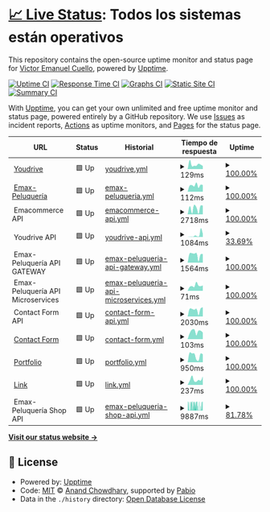 # [📈 Live Status](https://demo.upptime.js.org): <!--live status--> **Todos los sistemas están operativos**

This repository contains the open-source uptime monitor and status page for [Victor Emanuel Cuello](https://emacuello.link), powered by [Upptime](https://github.com/upptime/upptime).

[![Uptime CI](https://github.com/emacuello/upptime/workflows/Uptime%20CI/badge.svg)](https://github.com/emacuello/upptime/actions?query=workflow%3A%22Uptime+CI%22)
[![Response Time CI](https://github.com/emacuello/upptime/workflows/Response%20Time%20CI/badge.svg)](https://github.com/emacuello/upptime/actions?query=workflow%3A%22Response+Time+CI%22)
[![Graphs CI](https://github.com/emacuello/upptime/workflows/Graphs%20CI/badge.svg)](https://github.com/emacuello/upptime/actions?query=workflow%3A%22Graphs+CI%22)
[![Static Site CI](https://github.com/emacuello/upptime/workflows/Static%20Site%20CI/badge.svg)](https://github.com/emacuello/upptime/actions?query=workflow%3A%22Static+Site+CI%22)
[![Summary CI](https://github.com/emacuello/upptime/workflows/Summary%20CI/badge.svg)](https://github.com/emacuello/upptime/actions?query=workflow%3A%22Summary+CI%22)

With [Upptime](https://upptime.js.org), you can get your own unlimited and free uptime monitor and status page, powered entirely by a GitHub repository. We use [Issues](https://github.com/emacuello/upptime/issues) as incident reports, [Actions](https://github.com/emacuello/upptime/actions) as uptime monitors, and [Pages](https://demo.upptime.js.org) for the status page.

<!--start: status pages-->
<!-- This summary is generated by Upptime (https://github.com/upptime/upptime) -->
<!-- Do not edit this manually, your changes will be overwritten -->
<!-- prettier-ignore -->
| URL | Status | Historial | Tiempo de respuesta | Uptime |
| --- | ------ | ------- | ------------- | ------ |
| <img alt="" src="https://icons.duckduckgo.com/ip3/youdrive.vercel.app.ico" height="13"> [Youdrive](https://youdrive.vercel.app/) | 🟩 Up | [youdrive.yml](https://github.com/emacuello/upptime/commits/HEAD/history/youdrive.yml) | <details><summary><img alt="Response time graph" src="./graphs/youdrive/response-time-week.png" height="20"> 129ms</summary><br><a href="https://emacuello.github.io/upptime/history/youdrive"><img alt="Tiempo de respuesta 146" src="https://img.shields.io/endpoint?url=https%3A%2F%2Fraw.githubusercontent.com%2Femacuello%2Fupptime%2FHEAD%2Fapi%2Fyoudrive%2Fresponse-time.json"></a><br><a href="https://emacuello.github.io/upptime/history/youdrive"><img alt="24-hour response time 91" src="https://img.shields.io/endpoint?url=https%3A%2F%2Fraw.githubusercontent.com%2Femacuello%2Fupptime%2FHEAD%2Fapi%2Fyoudrive%2Fresponse-time-day.json"></a><br><a href="https://emacuello.github.io/upptime/history/youdrive"><img alt="7-day response time 129" src="https://img.shields.io/endpoint?url=https%3A%2F%2Fraw.githubusercontent.com%2Femacuello%2Fupptime%2FHEAD%2Fapi%2Fyoudrive%2Fresponse-time-week.json"></a><br><a href="https://emacuello.github.io/upptime/history/youdrive"><img alt="30-day response time 163" src="https://img.shields.io/endpoint?url=https%3A%2F%2Fraw.githubusercontent.com%2Femacuello%2Fupptime%2FHEAD%2Fapi%2Fyoudrive%2Fresponse-time-month.json"></a><br><a href="https://emacuello.github.io/upptime/history/youdrive"><img alt="1-year response time 146" src="https://img.shields.io/endpoint?url=https%3A%2F%2Fraw.githubusercontent.com%2Femacuello%2Fupptime%2FHEAD%2Fapi%2Fyoudrive%2Fresponse-time-year.json"></a></details> | <details><summary><a href="https://emacuello.github.io/upptime/history/youdrive">100.00%</a></summary><a href="https://emacuello.github.io/upptime/history/youdrive"><img alt="All-time uptime 100.00%" src="https://img.shields.io/endpoint?url=https%3A%2F%2Fraw.githubusercontent.com%2Femacuello%2Fupptime%2FHEAD%2Fapi%2Fyoudrive%2Fuptime.json"></a><br><a href="https://emacuello.github.io/upptime/history/youdrive"><img alt="24-hour uptime 100.00%" src="https://img.shields.io/endpoint?url=https%3A%2F%2Fraw.githubusercontent.com%2Femacuello%2Fupptime%2FHEAD%2Fapi%2Fyoudrive%2Fuptime-day.json"></a><br><a href="https://emacuello.github.io/upptime/history/youdrive"><img alt="7-day uptime 100.00%" src="https://img.shields.io/endpoint?url=https%3A%2F%2Fraw.githubusercontent.com%2Femacuello%2Fupptime%2FHEAD%2Fapi%2Fyoudrive%2Fuptime-week.json"></a><br><a href="https://emacuello.github.io/upptime/history/youdrive"><img alt="30-day uptime 100.00%" src="https://img.shields.io/endpoint?url=https%3A%2F%2Fraw.githubusercontent.com%2Femacuello%2Fupptime%2FHEAD%2Fapi%2Fyoudrive%2Fuptime-month.json"></a><br><a href="https://emacuello.github.io/upptime/history/youdrive"><img alt="1-year uptime 100.00%" src="https://img.shields.io/endpoint?url=https%3A%2F%2Fraw.githubusercontent.com%2Femacuello%2Fupptime%2FHEAD%2Fapi%2Fyoudrive%2Fuptime-year.json"></a></details>
| <img alt="" src="https://icons.duckduckgo.com/ip3/emaxpeluqueria.vercel.app.ico" height="13"> [Emax-Peluquería](https://emaxpeluqueria.vercel.app/) | 🟩 Up | [emax-peluqueria.yml](https://github.com/emacuello/upptime/commits/HEAD/history/emax-peluqueria.yml) | <details><summary><img alt="Response time graph" src="./graphs/emax-peluqueria/response-time-week.png" height="20"> 112ms</summary><br><a href="https://emacuello.github.io/upptime/history/emax-peluqueria"><img alt="Tiempo de respuesta 117" src="https://img.shields.io/endpoint?url=https%3A%2F%2Fraw.githubusercontent.com%2Femacuello%2Fupptime%2FHEAD%2Fapi%2Femax-peluqueria%2Fresponse-time.json"></a><br><a href="https://emacuello.github.io/upptime/history/emax-peluqueria"><img alt="24-hour response time 118" src="https://img.shields.io/endpoint?url=https%3A%2F%2Fraw.githubusercontent.com%2Femacuello%2Fupptime%2FHEAD%2Fapi%2Femax-peluqueria%2Fresponse-time-day.json"></a><br><a href="https://emacuello.github.io/upptime/history/emax-peluqueria"><img alt="7-day response time 112" src="https://img.shields.io/endpoint?url=https%3A%2F%2Fraw.githubusercontent.com%2Femacuello%2Fupptime%2FHEAD%2Fapi%2Femax-peluqueria%2Fresponse-time-week.json"></a><br><a href="https://emacuello.github.io/upptime/history/emax-peluqueria"><img alt="30-day response time 121" src="https://img.shields.io/endpoint?url=https%3A%2F%2Fraw.githubusercontent.com%2Femacuello%2Fupptime%2FHEAD%2Fapi%2Femax-peluqueria%2Fresponse-time-month.json"></a><br><a href="https://emacuello.github.io/upptime/history/emax-peluqueria"><img alt="1-year response time 117" src="https://img.shields.io/endpoint?url=https%3A%2F%2Fraw.githubusercontent.com%2Femacuello%2Fupptime%2FHEAD%2Fapi%2Femax-peluqueria%2Fresponse-time-year.json"></a></details> | <details><summary><a href="https://emacuello.github.io/upptime/history/emax-peluqueria">100.00%</a></summary><a href="https://emacuello.github.io/upptime/history/emax-peluqueria"><img alt="All-time uptime 100.00%" src="https://img.shields.io/endpoint?url=https%3A%2F%2Fraw.githubusercontent.com%2Femacuello%2Fupptime%2FHEAD%2Fapi%2Femax-peluqueria%2Fuptime.json"></a><br><a href="https://emacuello.github.io/upptime/history/emax-peluqueria"><img alt="24-hour uptime 100.00%" src="https://img.shields.io/endpoint?url=https%3A%2F%2Fraw.githubusercontent.com%2Femacuello%2Fupptime%2FHEAD%2Fapi%2Femax-peluqueria%2Fuptime-day.json"></a><br><a href="https://emacuello.github.io/upptime/history/emax-peluqueria"><img alt="7-day uptime 100.00%" src="https://img.shields.io/endpoint?url=https%3A%2F%2Fraw.githubusercontent.com%2Femacuello%2Fupptime%2FHEAD%2Fapi%2Femax-peluqueria%2Fuptime-week.json"></a><br><a href="https://emacuello.github.io/upptime/history/emax-peluqueria"><img alt="30-day uptime 100.00%" src="https://img.shields.io/endpoint?url=https%3A%2F%2Fraw.githubusercontent.com%2Femacuello%2Fupptime%2FHEAD%2Fapi%2Femax-peluqueria%2Fuptime-month.json"></a><br><a href="https://emacuello.github.io/upptime/history/emax-peluqueria"><img alt="1-year uptime 100.00%" src="https://img.shields.io/endpoint?url=https%3A%2F%2Fraw.githubusercontent.com%2Femacuello%2Fupptime%2FHEAD%2Fapi%2Femax-peluqueria%2Fuptime-year.json"></a></details>
| <img alt="" src="https://icons.duckduckgo.com/ip3/null.ico" height="13"> Emacommerce API | 🟩 Up | [emacommerce-api.yml](https://github.com/emacuello/upptime/commits/HEAD/history/emacommerce-api.yml) | <details><summary><img alt="Response time graph" src="./graphs/emacommerce-api/response-time-week.png" height="20"> 2718ms</summary><br><a href="https://emacuello.github.io/upptime/history/emacommerce-api"><img alt="Tiempo de respuesta 3611" src="https://img.shields.io/endpoint?url=https%3A%2F%2Fraw.githubusercontent.com%2Femacuello%2Fupptime%2FHEAD%2Fapi%2Femacommerce-api%2Fresponse-time.json"></a><br><a href="https://emacuello.github.io/upptime/history/emacommerce-api"><img alt="24-hour response time 3895" src="https://img.shields.io/endpoint?url=https%3A%2F%2Fraw.githubusercontent.com%2Femacuello%2Fupptime%2FHEAD%2Fapi%2Femacommerce-api%2Fresponse-time-day.json"></a><br><a href="https://emacuello.github.io/upptime/history/emacommerce-api"><img alt="7-day response time 2718" src="https://img.shields.io/endpoint?url=https%3A%2F%2Fraw.githubusercontent.com%2Femacuello%2Fupptime%2FHEAD%2Fapi%2Femacommerce-api%2Fresponse-time-week.json"></a><br><a href="https://emacuello.github.io/upptime/history/emacommerce-api"><img alt="30-day response time 3837" src="https://img.shields.io/endpoint?url=https%3A%2F%2Fraw.githubusercontent.com%2Femacuello%2Fupptime%2FHEAD%2Fapi%2Femacommerce-api%2Fresponse-time-month.json"></a><br><a href="https://emacuello.github.io/upptime/history/emacommerce-api"><img alt="1-year response time 3611" src="https://img.shields.io/endpoint?url=https%3A%2F%2Fraw.githubusercontent.com%2Femacuello%2Fupptime%2FHEAD%2Fapi%2Femacommerce-api%2Fresponse-time-year.json"></a></details> | <details><summary><a href="https://emacuello.github.io/upptime/history/emacommerce-api">100.00%</a></summary><a href="https://emacuello.github.io/upptime/history/emacommerce-api"><img alt="All-time uptime 99.98%" src="https://img.shields.io/endpoint?url=https%3A%2F%2Fraw.githubusercontent.com%2Femacuello%2Fupptime%2FHEAD%2Fapi%2Femacommerce-api%2Fuptime.json"></a><br><a href="https://emacuello.github.io/upptime/history/emacommerce-api"><img alt="24-hour uptime 100.00%" src="https://img.shields.io/endpoint?url=https%3A%2F%2Fraw.githubusercontent.com%2Femacuello%2Fupptime%2FHEAD%2Fapi%2Femacommerce-api%2Fuptime-day.json"></a><br><a href="https://emacuello.github.io/upptime/history/emacommerce-api"><img alt="7-day uptime 100.00%" src="https://img.shields.io/endpoint?url=https%3A%2F%2Fraw.githubusercontent.com%2Femacuello%2Fupptime%2FHEAD%2Fapi%2Femacommerce-api%2Fuptime-week.json"></a><br><a href="https://emacuello.github.io/upptime/history/emacommerce-api"><img alt="30-day uptime 100.00%" src="https://img.shields.io/endpoint?url=https%3A%2F%2Fraw.githubusercontent.com%2Femacuello%2Fupptime%2FHEAD%2Fapi%2Femacommerce-api%2Fuptime-month.json"></a><br><a href="https://emacuello.github.io/upptime/history/emacommerce-api"><img alt="1-year uptime 99.98%" src="https://img.shields.io/endpoint?url=https%3A%2F%2Fraw.githubusercontent.com%2Femacuello%2Fupptime%2FHEAD%2Fapi%2Femacommerce-api%2Fuptime-year.json"></a></details>
| <img alt="" src="https://icons.duckduckgo.com/ip3/null.ico" height="13"> Youdrive API | 🟩 Up | [youdrive-api.yml](https://github.com/emacuello/upptime/commits/HEAD/history/youdrive-api.yml) | <details><summary><img alt="Response time graph" src="./graphs/youdrive-api/response-time-week.png" height="20"> 1084ms</summary><br><a href="https://emacuello.github.io/upptime/history/youdrive-api"><img alt="Tiempo de respuesta 3242" src="https://img.shields.io/endpoint?url=https%3A%2F%2Fraw.githubusercontent.com%2Femacuello%2Fupptime%2FHEAD%2Fapi%2Fyoudrive-api%2Fresponse-time.json"></a><br><a href="https://emacuello.github.io/upptime/history/youdrive-api"><img alt="24-hour response time 3446" src="https://img.shields.io/endpoint?url=https%3A%2F%2Fraw.githubusercontent.com%2Femacuello%2Fupptime%2FHEAD%2Fapi%2Fyoudrive-api%2Fresponse-time-day.json"></a><br><a href="https://emacuello.github.io/upptime/history/youdrive-api"><img alt="7-day response time 1084" src="https://img.shields.io/endpoint?url=https%3A%2F%2Fraw.githubusercontent.com%2Femacuello%2Fupptime%2FHEAD%2Fapi%2Fyoudrive-api%2Fresponse-time-week.json"></a><br><a href="https://emacuello.github.io/upptime/history/youdrive-api"><img alt="30-day response time 3212" src="https://img.shields.io/endpoint?url=https%3A%2F%2Fraw.githubusercontent.com%2Femacuello%2Fupptime%2FHEAD%2Fapi%2Fyoudrive-api%2Fresponse-time-month.json"></a><br><a href="https://emacuello.github.io/upptime/history/youdrive-api"><img alt="1-year response time 3242" src="https://img.shields.io/endpoint?url=https%3A%2F%2Fraw.githubusercontent.com%2Femacuello%2Fupptime%2FHEAD%2Fapi%2Fyoudrive-api%2Fresponse-time-year.json"></a></details> | <details><summary><a href="https://emacuello.github.io/upptime/history/youdrive-api">33.69%</a></summary><a href="https://emacuello.github.io/upptime/history/youdrive-api"><img alt="All-time uptime 97.38%" src="https://img.shields.io/endpoint?url=https%3A%2F%2Fraw.githubusercontent.com%2Femacuello%2Fupptime%2FHEAD%2Fapi%2Fyoudrive-api%2Fuptime.json"></a><br><a href="https://emacuello.github.io/upptime/history/youdrive-api"><img alt="24-hour uptime 51.90%" src="https://img.shields.io/endpoint?url=https%3A%2F%2Fraw.githubusercontent.com%2Femacuello%2Fupptime%2FHEAD%2Fapi%2Fyoudrive-api%2Fuptime-day.json"></a><br><a href="https://emacuello.github.io/upptime/history/youdrive-api"><img alt="7-day uptime 33.69%" src="https://img.shields.io/endpoint?url=https%3A%2F%2Fraw.githubusercontent.com%2Femacuello%2Fupptime%2FHEAD%2Fapi%2Fyoudrive-api%2Fuptime-week.json"></a><br><a href="https://emacuello.github.io/upptime/history/youdrive-api"><img alt="30-day uptime 84.63%" src="https://img.shields.io/endpoint?url=https%3A%2F%2Fraw.githubusercontent.com%2Femacuello%2Fupptime%2FHEAD%2Fapi%2Fyoudrive-api%2Fuptime-month.json"></a><br><a href="https://emacuello.github.io/upptime/history/youdrive-api"><img alt="1-year uptime 97.38%" src="https://img.shields.io/endpoint?url=https%3A%2F%2Fraw.githubusercontent.com%2Femacuello%2Fupptime%2FHEAD%2Fapi%2Fyoudrive-api%2Fuptime-year.json"></a></details>
| <img alt="" src="https://icons.duckduckgo.com/ip3/null.ico" height="13"> Emax-Peluquería API GATEWAY | 🟩 Up | [emax-peluqueria-api-gateway.yml](https://github.com/emacuello/upptime/commits/HEAD/history/emax-peluqueria-api-gateway.yml) | <details><summary><img alt="Response time graph" src="./graphs/emax-peluqueria-api-gateway/response-time-week.png" height="20"> 1564ms</summary><br><a href="https://emacuello.github.io/upptime/history/emax-peluqueria-api-gateway"><img alt="Tiempo de respuesta 1645" src="https://img.shields.io/endpoint?url=https%3A%2F%2Fraw.githubusercontent.com%2Femacuello%2Fupptime%2FHEAD%2Fapi%2Femax-peluqueria-api-gateway%2Fresponse-time.json"></a><br><a href="https://emacuello.github.io/upptime/history/emax-peluqueria-api-gateway"><img alt="24-hour response time 1698" src="https://img.shields.io/endpoint?url=https%3A%2F%2Fraw.githubusercontent.com%2Femacuello%2Fupptime%2FHEAD%2Fapi%2Femax-peluqueria-api-gateway%2Fresponse-time-day.json"></a><br><a href="https://emacuello.github.io/upptime/history/emax-peluqueria-api-gateway"><img alt="7-day response time 1564" src="https://img.shields.io/endpoint?url=https%3A%2F%2Fraw.githubusercontent.com%2Femacuello%2Fupptime%2FHEAD%2Fapi%2Femax-peluqueria-api-gateway%2Fresponse-time-week.json"></a><br><a href="https://emacuello.github.io/upptime/history/emax-peluqueria-api-gateway"><img alt="30-day response time 1703" src="https://img.shields.io/endpoint?url=https%3A%2F%2Fraw.githubusercontent.com%2Femacuello%2Fupptime%2FHEAD%2Fapi%2Femax-peluqueria-api-gateway%2Fresponse-time-month.json"></a><br><a href="https://emacuello.github.io/upptime/history/emax-peluqueria-api-gateway"><img alt="1-year response time 1645" src="https://img.shields.io/endpoint?url=https%3A%2F%2Fraw.githubusercontent.com%2Femacuello%2Fupptime%2FHEAD%2Fapi%2Femax-peluqueria-api-gateway%2Fresponse-time-year.json"></a></details> | <details><summary><a href="https://emacuello.github.io/upptime/history/emax-peluqueria-api-gateway">100.00%</a></summary><a href="https://emacuello.github.io/upptime/history/emax-peluqueria-api-gateway"><img alt="All-time uptime 100.00%" src="https://img.shields.io/endpoint?url=https%3A%2F%2Fraw.githubusercontent.com%2Femacuello%2Fupptime%2FHEAD%2Fapi%2Femax-peluqueria-api-gateway%2Fuptime.json"></a><br><a href="https://emacuello.github.io/upptime/history/emax-peluqueria-api-gateway"><img alt="24-hour uptime 100.00%" src="https://img.shields.io/endpoint?url=https%3A%2F%2Fraw.githubusercontent.com%2Femacuello%2Fupptime%2FHEAD%2Fapi%2Femax-peluqueria-api-gateway%2Fuptime-day.json"></a><br><a href="https://emacuello.github.io/upptime/history/emax-peluqueria-api-gateway"><img alt="7-day uptime 100.00%" src="https://img.shields.io/endpoint?url=https%3A%2F%2Fraw.githubusercontent.com%2Femacuello%2Fupptime%2FHEAD%2Fapi%2Femax-peluqueria-api-gateway%2Fuptime-week.json"></a><br><a href="https://emacuello.github.io/upptime/history/emax-peluqueria-api-gateway"><img alt="30-day uptime 100.00%" src="https://img.shields.io/endpoint?url=https%3A%2F%2Fraw.githubusercontent.com%2Femacuello%2Fupptime%2FHEAD%2Fapi%2Femax-peluqueria-api-gateway%2Fuptime-month.json"></a><br><a href="https://emacuello.github.io/upptime/history/emax-peluqueria-api-gateway"><img alt="1-year uptime 100.00%" src="https://img.shields.io/endpoint?url=https%3A%2F%2Fraw.githubusercontent.com%2Femacuello%2Fupptime%2FHEAD%2Fapi%2Femax-peluqueria-api-gateway%2Fuptime-year.json"></a></details>
| <img alt="" src="https://icons.duckduckgo.com/ip3/null.ico" height="13"> Emax-Peluquería API Microservices | 🟩 Up | [emax-peluqueria-api-microservices.yml](https://github.com/emacuello/upptime/commits/HEAD/history/emax-peluqueria-api-microservices.yml) | <details><summary><img alt="Response time graph" src="./graphs/emax-peluqueria-api-microservices/response-time-week.png" height="20"> 71ms</summary><br><a href="https://emacuello.github.io/upptime/history/emax-peluqueria-api-microservices"><img alt="Tiempo de respuesta 104" src="https://img.shields.io/endpoint?url=https%3A%2F%2Fraw.githubusercontent.com%2Femacuello%2Fupptime%2FHEAD%2Fapi%2Femax-peluqueria-api-microservices%2Fresponse-time.json"></a><br><a href="https://emacuello.github.io/upptime/history/emax-peluqueria-api-microservices"><img alt="24-hour response time 73" src="https://img.shields.io/endpoint?url=https%3A%2F%2Fraw.githubusercontent.com%2Femacuello%2Fupptime%2FHEAD%2Fapi%2Femax-peluqueria-api-microservices%2Fresponse-time-day.json"></a><br><a href="https://emacuello.github.io/upptime/history/emax-peluqueria-api-microservices"><img alt="7-day response time 71" src="https://img.shields.io/endpoint?url=https%3A%2F%2Fraw.githubusercontent.com%2Femacuello%2Fupptime%2FHEAD%2Fapi%2Femax-peluqueria-api-microservices%2Fresponse-time-week.json"></a><br><a href="https://emacuello.github.io/upptime/history/emax-peluqueria-api-microservices"><img alt="30-day response time 71" src="https://img.shields.io/endpoint?url=https%3A%2F%2Fraw.githubusercontent.com%2Femacuello%2Fupptime%2FHEAD%2Fapi%2Femax-peluqueria-api-microservices%2Fresponse-time-month.json"></a><br><a href="https://emacuello.github.io/upptime/history/emax-peluqueria-api-microservices"><img alt="1-year response time 104" src="https://img.shields.io/endpoint?url=https%3A%2F%2Fraw.githubusercontent.com%2Femacuello%2Fupptime%2FHEAD%2Fapi%2Femax-peluqueria-api-microservices%2Fresponse-time-year.json"></a></details> | <details><summary><a href="https://emacuello.github.io/upptime/history/emax-peluqueria-api-microservices">100.00%</a></summary><a href="https://emacuello.github.io/upptime/history/emax-peluqueria-api-microservices"><img alt="All-time uptime 100.00%" src="https://img.shields.io/endpoint?url=https%3A%2F%2Fraw.githubusercontent.com%2Femacuello%2Fupptime%2FHEAD%2Fapi%2Femax-peluqueria-api-microservices%2Fuptime.json"></a><br><a href="https://emacuello.github.io/upptime/history/emax-peluqueria-api-microservices"><img alt="24-hour uptime 100.00%" src="https://img.shields.io/endpoint?url=https%3A%2F%2Fraw.githubusercontent.com%2Femacuello%2Fupptime%2FHEAD%2Fapi%2Femax-peluqueria-api-microservices%2Fuptime-day.json"></a><br><a href="https://emacuello.github.io/upptime/history/emax-peluqueria-api-microservices"><img alt="7-day uptime 100.00%" src="https://img.shields.io/endpoint?url=https%3A%2F%2Fraw.githubusercontent.com%2Femacuello%2Fupptime%2FHEAD%2Fapi%2Femax-peluqueria-api-microservices%2Fuptime-week.json"></a><br><a href="https://emacuello.github.io/upptime/history/emax-peluqueria-api-microservices"><img alt="30-day uptime 100.00%" src="https://img.shields.io/endpoint?url=https%3A%2F%2Fraw.githubusercontent.com%2Femacuello%2Fupptime%2FHEAD%2Fapi%2Femax-peluqueria-api-microservices%2Fuptime-month.json"></a><br><a href="https://emacuello.github.io/upptime/history/emax-peluqueria-api-microservices"><img alt="1-year uptime 100.00%" src="https://img.shields.io/endpoint?url=https%3A%2F%2Fraw.githubusercontent.com%2Femacuello%2Fupptime%2FHEAD%2Fapi%2Femax-peluqueria-api-microservices%2Fuptime-year.json"></a></details>
| <img alt="" src="https://icons.duckduckgo.com/ip3/null.ico" height="13"> Contact Form API | 🟩 Up | [contact-form-api.yml](https://github.com/emacuello/upptime/commits/HEAD/history/contact-form-api.yml) | <details><summary><img alt="Response time graph" src="./graphs/contact-form-api/response-time-week.png" height="20"> 2030ms</summary><br><a href="https://emacuello.github.io/upptime/history/contact-form-api"><img alt="Tiempo de respuesta 2296" src="https://img.shields.io/endpoint?url=https%3A%2F%2Fraw.githubusercontent.com%2Femacuello%2Fupptime%2FHEAD%2Fapi%2Fcontact-form-api%2Fresponse-time.json"></a><br><a href="https://emacuello.github.io/upptime/history/contact-form-api"><img alt="24-hour response time 2731" src="https://img.shields.io/endpoint?url=https%3A%2F%2Fraw.githubusercontent.com%2Femacuello%2Fupptime%2FHEAD%2Fapi%2Fcontact-form-api%2Fresponse-time-day.json"></a><br><a href="https://emacuello.github.io/upptime/history/contact-form-api"><img alt="7-day response time 2030" src="https://img.shields.io/endpoint?url=https%3A%2F%2Fraw.githubusercontent.com%2Femacuello%2Fupptime%2FHEAD%2Fapi%2Fcontact-form-api%2Fresponse-time-week.json"></a><br><a href="https://emacuello.github.io/upptime/history/contact-form-api"><img alt="30-day response time 2165" src="https://img.shields.io/endpoint?url=https%3A%2F%2Fraw.githubusercontent.com%2Femacuello%2Fupptime%2FHEAD%2Fapi%2Fcontact-form-api%2Fresponse-time-month.json"></a><br><a href="https://emacuello.github.io/upptime/history/contact-form-api"><img alt="1-year response time 2296" src="https://img.shields.io/endpoint?url=https%3A%2F%2Fraw.githubusercontent.com%2Femacuello%2Fupptime%2FHEAD%2Fapi%2Fcontact-form-api%2Fresponse-time-year.json"></a></details> | <details><summary><a href="https://emacuello.github.io/upptime/history/contact-form-api">100.00%</a></summary><a href="https://emacuello.github.io/upptime/history/contact-form-api"><img alt="All-time uptime 98.70%" src="https://img.shields.io/endpoint?url=https%3A%2F%2Fraw.githubusercontent.com%2Femacuello%2Fupptime%2FHEAD%2Fapi%2Fcontact-form-api%2Fuptime.json"></a><br><a href="https://emacuello.github.io/upptime/history/contact-form-api"><img alt="24-hour uptime 100.00%" src="https://img.shields.io/endpoint?url=https%3A%2F%2Fraw.githubusercontent.com%2Femacuello%2Fupptime%2FHEAD%2Fapi%2Fcontact-form-api%2Fuptime-day.json"></a><br><a href="https://emacuello.github.io/upptime/history/contact-form-api"><img alt="7-day uptime 100.00%" src="https://img.shields.io/endpoint?url=https%3A%2F%2Fraw.githubusercontent.com%2Femacuello%2Fupptime%2FHEAD%2Fapi%2Fcontact-form-api%2Fuptime-week.json"></a><br><a href="https://emacuello.github.io/upptime/history/contact-form-api"><img alt="30-day uptime 100.00%" src="https://img.shields.io/endpoint?url=https%3A%2F%2Fraw.githubusercontent.com%2Femacuello%2Fupptime%2FHEAD%2Fapi%2Fcontact-form-api%2Fuptime-month.json"></a><br><a href="https://emacuello.github.io/upptime/history/contact-form-api"><img alt="1-year uptime 98.70%" src="https://img.shields.io/endpoint?url=https%3A%2F%2Fraw.githubusercontent.com%2Femacuello%2Fupptime%2FHEAD%2Fapi%2Fcontact-form-api%2Fuptime-year.json"></a></details>
| <img alt="" src="https://icons.duckduckgo.com/ip3/emacuello-contact.vercel.app.ico" height="13"> [Contact Form](https://emacuello-contact.vercel.app/) | 🟩 Up | [contact-form.yml](https://github.com/emacuello/upptime/commits/HEAD/history/contact-form.yml) | <details><summary><img alt="Response time graph" src="./graphs/contact-form/response-time-week.png" height="20"> 103ms</summary><br><a href="https://emacuello.github.io/upptime/history/contact-form"><img alt="Tiempo de respuesta 106" src="https://img.shields.io/endpoint?url=https%3A%2F%2Fraw.githubusercontent.com%2Femacuello%2Fupptime%2FHEAD%2Fapi%2Fcontact-form%2Fresponse-time.json"></a><br><a href="https://emacuello.github.io/upptime/history/contact-form"><img alt="24-hour response time 90" src="https://img.shields.io/endpoint?url=https%3A%2F%2Fraw.githubusercontent.com%2Femacuello%2Fupptime%2FHEAD%2Fapi%2Fcontact-form%2Fresponse-time-day.json"></a><br><a href="https://emacuello.github.io/upptime/history/contact-form"><img alt="7-day response time 103" src="https://img.shields.io/endpoint?url=https%3A%2F%2Fraw.githubusercontent.com%2Femacuello%2Fupptime%2FHEAD%2Fapi%2Fcontact-form%2Fresponse-time-week.json"></a><br><a href="https://emacuello.github.io/upptime/history/contact-form"><img alt="30-day response time 129" src="https://img.shields.io/endpoint?url=https%3A%2F%2Fraw.githubusercontent.com%2Femacuello%2Fupptime%2FHEAD%2Fapi%2Fcontact-form%2Fresponse-time-month.json"></a><br><a href="https://emacuello.github.io/upptime/history/contact-form"><img alt="1-year response time 106" src="https://img.shields.io/endpoint?url=https%3A%2F%2Fraw.githubusercontent.com%2Femacuello%2Fupptime%2FHEAD%2Fapi%2Fcontact-form%2Fresponse-time-year.json"></a></details> | <details><summary><a href="https://emacuello.github.io/upptime/history/contact-form">100.00%</a></summary><a href="https://emacuello.github.io/upptime/history/contact-form"><img alt="All-time uptime 99.88%" src="https://img.shields.io/endpoint?url=https%3A%2F%2Fraw.githubusercontent.com%2Femacuello%2Fupptime%2FHEAD%2Fapi%2Fcontact-form%2Fuptime.json"></a><br><a href="https://emacuello.github.io/upptime/history/contact-form"><img alt="24-hour uptime 100.00%" src="https://img.shields.io/endpoint?url=https%3A%2F%2Fraw.githubusercontent.com%2Femacuello%2Fupptime%2FHEAD%2Fapi%2Fcontact-form%2Fuptime-day.json"></a><br><a href="https://emacuello.github.io/upptime/history/contact-form"><img alt="7-day uptime 100.00%" src="https://img.shields.io/endpoint?url=https%3A%2F%2Fraw.githubusercontent.com%2Femacuello%2Fupptime%2FHEAD%2Fapi%2Fcontact-form%2Fuptime-week.json"></a><br><a href="https://emacuello.github.io/upptime/history/contact-form"><img alt="30-day uptime 100.00%" src="https://img.shields.io/endpoint?url=https%3A%2F%2Fraw.githubusercontent.com%2Femacuello%2Fupptime%2FHEAD%2Fapi%2Fcontact-form%2Fuptime-month.json"></a><br><a href="https://emacuello.github.io/upptime/history/contact-form"><img alt="1-year uptime 99.88%" src="https://img.shields.io/endpoint?url=https%3A%2F%2Fraw.githubusercontent.com%2Femacuello%2Fupptime%2FHEAD%2Fapi%2Fcontact-form%2Fuptime-year.json"></a></details>
| <img alt="" src="https://icons.duckduckgo.com/ip3/emacuello-portafolio.vercel.app.ico" height="13"> [Portfolio](https://emacuello-portafolio.vercel.app/) | 🟩 Up | [portfolio.yml](https://github.com/emacuello/upptime/commits/HEAD/history/portfolio.yml) | <details><summary><img alt="Response time graph" src="./graphs/portfolio/response-time-week.png" height="20"> 950ms</summary><br><a href="https://emacuello.github.io/upptime/history/portfolio"><img alt="Tiempo de respuesta 844" src="https://img.shields.io/endpoint?url=https%3A%2F%2Fraw.githubusercontent.com%2Femacuello%2Fupptime%2FHEAD%2Fapi%2Fportfolio%2Fresponse-time.json"></a><br><a href="https://emacuello.github.io/upptime/history/portfolio"><img alt="24-hour response time 1110" src="https://img.shields.io/endpoint?url=https%3A%2F%2Fraw.githubusercontent.com%2Femacuello%2Fupptime%2FHEAD%2Fapi%2Fportfolio%2Fresponse-time-day.json"></a><br><a href="https://emacuello.github.io/upptime/history/portfolio"><img alt="7-day response time 950" src="https://img.shields.io/endpoint?url=https%3A%2F%2Fraw.githubusercontent.com%2Femacuello%2Fupptime%2FHEAD%2Fapi%2Fportfolio%2Fresponse-time-week.json"></a><br><a href="https://emacuello.github.io/upptime/history/portfolio"><img alt="30-day response time 903" src="https://img.shields.io/endpoint?url=https%3A%2F%2Fraw.githubusercontent.com%2Femacuello%2Fupptime%2FHEAD%2Fapi%2Fportfolio%2Fresponse-time-month.json"></a><br><a href="https://emacuello.github.io/upptime/history/portfolio"><img alt="1-year response time 844" src="https://img.shields.io/endpoint?url=https%3A%2F%2Fraw.githubusercontent.com%2Femacuello%2Fupptime%2FHEAD%2Fapi%2Fportfolio%2Fresponse-time-year.json"></a></details> | <details><summary><a href="https://emacuello.github.io/upptime/history/portfolio">100.00%</a></summary><a href="https://emacuello.github.io/upptime/history/portfolio"><img alt="All-time uptime 100.00%" src="https://img.shields.io/endpoint?url=https%3A%2F%2Fraw.githubusercontent.com%2Femacuello%2Fupptime%2FHEAD%2Fapi%2Fportfolio%2Fuptime.json"></a><br><a href="https://emacuello.github.io/upptime/history/portfolio"><img alt="24-hour uptime 100.00%" src="https://img.shields.io/endpoint?url=https%3A%2F%2Fraw.githubusercontent.com%2Femacuello%2Fupptime%2FHEAD%2Fapi%2Fportfolio%2Fuptime-day.json"></a><br><a href="https://emacuello.github.io/upptime/history/portfolio"><img alt="7-day uptime 100.00%" src="https://img.shields.io/endpoint?url=https%3A%2F%2Fraw.githubusercontent.com%2Femacuello%2Fupptime%2FHEAD%2Fapi%2Fportfolio%2Fuptime-week.json"></a><br><a href="https://emacuello.github.io/upptime/history/portfolio"><img alt="30-day uptime 100.00%" src="https://img.shields.io/endpoint?url=https%3A%2F%2Fraw.githubusercontent.com%2Femacuello%2Fupptime%2FHEAD%2Fapi%2Fportfolio%2Fuptime-month.json"></a><br><a href="https://emacuello.github.io/upptime/history/portfolio"><img alt="1-year uptime 100.00%" src="https://img.shields.io/endpoint?url=https%3A%2F%2Fraw.githubusercontent.com%2Femacuello%2Fupptime%2FHEAD%2Fapi%2Fportfolio%2Fuptime-year.json"></a></details>
| <img alt="" src="https://icons.duckduckgo.com/ip3/emacuello.link.ico" height="13"> [Link](https://emacuello.link) | 🟩 Up | [link.yml](https://github.com/emacuello/upptime/commits/HEAD/history/link.yml) | <details><summary><img alt="Response time graph" src="./graphs/link/response-time-week.png" height="20"> 237ms</summary><br><a href="https://emacuello.github.io/upptime/history/link"><img alt="Tiempo de respuesta 207" src="https://img.shields.io/endpoint?url=https%3A%2F%2Fraw.githubusercontent.com%2Femacuello%2Fupptime%2FHEAD%2Fapi%2Flink%2Fresponse-time.json"></a><br><a href="https://emacuello.github.io/upptime/history/link"><img alt="24-hour response time 366" src="https://img.shields.io/endpoint?url=https%3A%2F%2Fraw.githubusercontent.com%2Femacuello%2Fupptime%2FHEAD%2Fapi%2Flink%2Fresponse-time-day.json"></a><br><a href="https://emacuello.github.io/upptime/history/link"><img alt="7-day response time 237" src="https://img.shields.io/endpoint?url=https%3A%2F%2Fraw.githubusercontent.com%2Femacuello%2Fupptime%2FHEAD%2Fapi%2Flink%2Fresponse-time-week.json"></a><br><a href="https://emacuello.github.io/upptime/history/link"><img alt="30-day response time 213" src="https://img.shields.io/endpoint?url=https%3A%2F%2Fraw.githubusercontent.com%2Femacuello%2Fupptime%2FHEAD%2Fapi%2Flink%2Fresponse-time-month.json"></a><br><a href="https://emacuello.github.io/upptime/history/link"><img alt="1-year response time 207" src="https://img.shields.io/endpoint?url=https%3A%2F%2Fraw.githubusercontent.com%2Femacuello%2Fupptime%2FHEAD%2Fapi%2Flink%2Fresponse-time-year.json"></a></details> | <details><summary><a href="https://emacuello.github.io/upptime/history/link">100.00%</a></summary><a href="https://emacuello.github.io/upptime/history/link"><img alt="All-time uptime 100.00%" src="https://img.shields.io/endpoint?url=https%3A%2F%2Fraw.githubusercontent.com%2Femacuello%2Fupptime%2FHEAD%2Fapi%2Flink%2Fuptime.json"></a><br><a href="https://emacuello.github.io/upptime/history/link"><img alt="24-hour uptime 100.00%" src="https://img.shields.io/endpoint?url=https%3A%2F%2Fraw.githubusercontent.com%2Femacuello%2Fupptime%2FHEAD%2Fapi%2Flink%2Fuptime-day.json"></a><br><a href="https://emacuello.github.io/upptime/history/link"><img alt="7-day uptime 100.00%" src="https://img.shields.io/endpoint?url=https%3A%2F%2Fraw.githubusercontent.com%2Femacuello%2Fupptime%2FHEAD%2Fapi%2Flink%2Fuptime-week.json"></a><br><a href="https://emacuello.github.io/upptime/history/link"><img alt="30-day uptime 100.00%" src="https://img.shields.io/endpoint?url=https%3A%2F%2Fraw.githubusercontent.com%2Femacuello%2Fupptime%2FHEAD%2Fapi%2Flink%2Fuptime-month.json"></a><br><a href="https://emacuello.github.io/upptime/history/link"><img alt="1-year uptime 100.00%" src="https://img.shields.io/endpoint?url=https%3A%2F%2Fraw.githubusercontent.com%2Femacuello%2Fupptime%2FHEAD%2Fapi%2Flink%2Fuptime-year.json"></a></details>
| <img alt="" src="https://icons.duckduckgo.com/ip3/null.ico" height="13"> Emax-Peluquería Shop API | 🟩 Up | [emax-peluqueria-shop-api.yml](https://github.com/emacuello/upptime/commits/HEAD/history/emax-peluqueria-shop-api.yml) | <details><summary><img alt="Response time graph" src="./graphs/emax-peluqueria-shop-api/response-time-week.png" height="20"> 9887ms</summary><br><a href="https://emacuello.github.io/upptime/history/emax-peluqueria-shop-api"><img alt="Tiempo de respuesta 5453" src="https://img.shields.io/endpoint?url=https%3A%2F%2Fraw.githubusercontent.com%2Femacuello%2Fupptime%2FHEAD%2Fapi%2Femax-peluqueria-shop-api%2Fresponse-time.json"></a><br><a href="https://emacuello.github.io/upptime/history/emax-peluqueria-shop-api"><img alt="24-hour response time 14205" src="https://img.shields.io/endpoint?url=https%3A%2F%2Fraw.githubusercontent.com%2Femacuello%2Fupptime%2FHEAD%2Fapi%2Femax-peluqueria-shop-api%2Fresponse-time-day.json"></a><br><a href="https://emacuello.github.io/upptime/history/emax-peluqueria-shop-api"><img alt="7-day response time 9887" src="https://img.shields.io/endpoint?url=https%3A%2F%2Fraw.githubusercontent.com%2Femacuello%2Fupptime%2FHEAD%2Fapi%2Femax-peluqueria-shop-api%2Fresponse-time-week.json"></a><br><a href="https://emacuello.github.io/upptime/history/emax-peluqueria-shop-api"><img alt="30-day response time 6932" src="https://img.shields.io/endpoint?url=https%3A%2F%2Fraw.githubusercontent.com%2Femacuello%2Fupptime%2FHEAD%2Fapi%2Femax-peluqueria-shop-api%2Fresponse-time-month.json"></a><br><a href="https://emacuello.github.io/upptime/history/emax-peluqueria-shop-api"><img alt="1-year response time 5453" src="https://img.shields.io/endpoint?url=https%3A%2F%2Fraw.githubusercontent.com%2Femacuello%2Fupptime%2FHEAD%2Fapi%2Femax-peluqueria-shop-api%2Fresponse-time-year.json"></a></details> | <details><summary><a href="https://emacuello.github.io/upptime/history/emax-peluqueria-shop-api">81.78%</a></summary><a href="https://emacuello.github.io/upptime/history/emax-peluqueria-shop-api"><img alt="All-time uptime 98.92%" src="https://img.shields.io/endpoint?url=https%3A%2F%2Fraw.githubusercontent.com%2Femacuello%2Fupptime%2FHEAD%2Fapi%2Femax-peluqueria-shop-api%2Fuptime.json"></a><br><a href="https://emacuello.github.io/upptime/history/emax-peluqueria-shop-api"><img alt="24-hour uptime 81.82%" src="https://img.shields.io/endpoint?url=https%3A%2F%2Fraw.githubusercontent.com%2Femacuello%2Fupptime%2FHEAD%2Fapi%2Femax-peluqueria-shop-api%2Fuptime-day.json"></a><br><a href="https://emacuello.github.io/upptime/history/emax-peluqueria-shop-api"><img alt="7-day uptime 81.78%" src="https://img.shields.io/endpoint?url=https%3A%2F%2Fraw.githubusercontent.com%2Femacuello%2Fupptime%2FHEAD%2Fapi%2Femax-peluqueria-shop-api%2Fuptime-week.json"></a><br><a href="https://emacuello.github.io/upptime/history/emax-peluqueria-shop-api"><img alt="30-day uptime 91.41%" src="https://img.shields.io/endpoint?url=https%3A%2F%2Fraw.githubusercontent.com%2Femacuello%2Fupptime%2FHEAD%2Fapi%2Femax-peluqueria-shop-api%2Fuptime-month.json"></a><br><a href="https://emacuello.github.io/upptime/history/emax-peluqueria-shop-api"><img alt="1-year uptime 98.92%" src="https://img.shields.io/endpoint?url=https%3A%2F%2Fraw.githubusercontent.com%2Femacuello%2Fupptime%2FHEAD%2Fapi%2Femax-peluqueria-shop-api%2Fuptime-year.json"></a></details>

<!--end: status pages-->

[**Visit our status website →**](https://demo.upptime.js.org)

## 📄 License

- Powered by: [Upptime](https://github.com/upptime/upptime)
- Code: [MIT](./LICENSE) © [Anand Chowdhary](https://anandchowdhary.com), supported by [Pabio](https://pabio.com)
- Data in the `./history` directory: [Open Database License](https://opendatacommons.org/licenses/odbl/1-0/)
